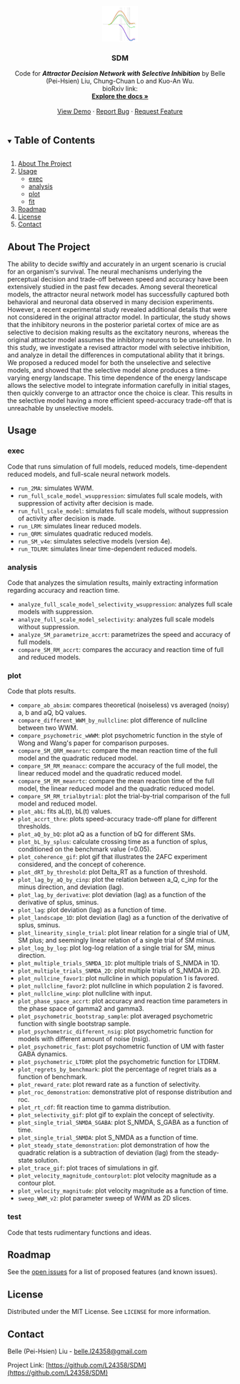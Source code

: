 <!--Source code: https://github.com/othneildrew/Best-README-Template/edit/master/README.md -->

<!-- PROJECT LOGO -->
<br />
<p align="center">
  <a href="https://github.com/L24358/SDM">
    <img src="https://github.com/L24358/SDM/blob/main/graphs/SDM.PNG" alt="Logo" width="80" height="80">
  </a>

  <h3 align="center">SDM</h3>

  <p align="center">
    Code for <strong><em>Attractor Decision Network with Selective Inhibition</em></strong> by Belle (Pei-Hsien) Liu, Chung-Chuan Lo and Kuo-An Wu. <br/> bioRxiv link: 
    <br />
    <a href="https://github.com/L24358/SDM"><strong>Explore the docs »</strong></a>
    <br />
    <br />
    <a href="https://github.com/L24358/SDM">View Demo</a>
    ·
    <a href="https://github.com/L24358/SDM/issues">Report Bug</a>
    ·
    <a href="https://github.com/L24358/SDM/issues">Request Feature</a>
  </p>
</p>



<!-- TABLE OF CONTENTS -->
<details open="open">
  <summary><h2 style="display: inline-block">Table of Contents</h2></summary>
  <ol>
    <li><a href="#about-the-project">About The Project</a></li>
    <li>
      <a href="#usage">Usage</a>
      <ul>
        <li><a href="#exec">exec</a></li>
        <li><a href="#analysis">analysis</a></li>
        <li><a href="#plot">plot</a></li>
        <li><a href="#fit">fit</a></li>
      </ul>
    </li>
    <li><a href="#roadmap">Roadmap</a></li>
    <li><a href="#license">License</a></li>
    <li><a href="#contact">Contact</a></li>
  </ol>
</details>



<!-- ABOUT THE PROJECT -->
## About The Project

The ability to decide swiftly and accurately in an urgent scenario is crucial for an organism's survival. The neural mechanisms underlying the perceptual decision and trade-off between speed and accuracy have been extensively studied in the past few decades. Among several theoretical models, the attractor neural network model has successfully captured both behavioral and neuronal data observed in many decision experiments. However, a recent experimental study revealed additional details that were not considered in the original attractor model. In particular, the study shows that the inhibitory neurons in the posterior parietal cortex of mice are as selective to decision making results as the excitatory neurons, whereas the original attractor model assumes the inhibitory neurons to be unselective. In this study, we investigate a revised attractor model with selective inhibition, and analyze in detail the differences in computational ability that it brings. We proposed a reduced model for both the unselective and selective models, and showed that the selective model alone produces a time-varying energy landscape. This time dependence of the energy landscape allows the selective model to integrate information carefully in initial stages, then quickly converge to an attractor once the choice is clear. This results in the selective model having a more efficient speed-accuracy trade-off that is unreachable by unselective models.

<!-- USAGE EXAMPLES -->
## Usage

### exec

Code that runs simulation of full models, reduced models, time-dependent reduced models, and full-scale neural network models.
- ``run_2MA``: simulates WWM.
- ``run_full_scale_model_wsuppression``: simulates full scale models, with suppression of activity after decision is made.
- ``run_full_scale_model``: simulates full scale models, without suppression of activity after decision is made.
- ``run_LRM``: simulates linear reduced models.
- ``run_QRM``: simulates quadratic reduced models.
- ``run_SM_v4e``: simulates selective models (version 4e).
- ``run_TDLRM``: simulates linear time-dependent reduced models.

### analysis

Code that analyzes the simulation results, mainly extracting information regarding accuracy and reaction time.
- ``analyze_full_scale_model_selectivity_wsuppression``: analyzes full scale models with suppression.
- ``analyze_full_scale_model_selectivity``: analyzes full scale models without suppression.
- ``analyze_SM_parametrize_accrt``: parametrizes the speed and accuracy of full models.
- ``compare_SM_RM_accrt``: compares the accuracy and reaction time of full and reduced models.

### plot

Code that plots results.

- ``compare_ab_absim``: compares theoretical (noiseless) vs averaged (noisy) a, b and aQ, bQ values.
- ``compare_different_WWM_by_nullcline``: plot difference of nullcline between two WWM.
- ``compare_psychometric_wWWM``: plot psychometric function in the style of Wong and Wang's paper for comparison purposes.
- ``compare_SM_QRM_meanrtc``: compare the mean reaction time of the full model and the quadratic reduced model.
- ``compare_SM_RM_meanacc``: compare the accuracy of the full model, the linear reduced model and the quadratic reduced model.
- ``compare_SM_RM_meanrtc``: compare the mean reaction time of the full model, the linear reduced model and the quadratic reduced model.
- ``compare_SM_RM_trialbytrial``: plot the trial-by-trial comparison of the full model and reduced model.
- ``plot_abL``: fits aL(t), bL(t) values.
- ``plot_accrt_thre``: plots speed-accuracy trade-off plane for different thresholds.
- ``plot_aQ_by_bQ``: plot aQ as a function of bQ for different SMs.
- ``plot_bL_by_splus``: calculate crossing time as a function of splus, conditioned on the benchmark value (=0.05).
- ``plot_coherence_gif``: plot gif that illustrates the 2AFC experiment considered, and the concept of coherence.
- ``plot_dRT_by_threshold``: plot Delta_RT as a function of threshold.
- ``plot_lag_by_aQ_by_cinp``: plot the relation between a_Q, c_inp for the minus direction, and deviation (lag).
- ``plot_lag_by_derivative``: plot deviation (lag) as a function of the derivative of splus, sminus.
- ``plot_lag``: plot deviation (lag) as a function of time.
- ``plot_landscape_1D``: plot deviation (lag) as a function of the derivative of splus, sminus.
- ``plot_linearity_single_trial``: plot linear relation for a single trial of UM, SM plus; and seemingly linear relation of a single trial of SM minus.
- ``plot_log_by_log``: plot log-log relation of a single trial for SM, minus direction.
- ``plot_multiple_trials_SNMDA_1D``: plot multiple trials of S_NMDA in 1D.
- ``plot_multiple_trials_SNMDA_2D``: plot multiple trials of S_NMDA in 2D.
- ``plot_nullcine_favor1``: plot nullcline in which population 1 is favored.
- ``plot_nullcline_favor2``: plot nullcline in which population 2 is favored.
- ``plot_nullcline_winp``: plot nullcline with input.
- ``plot_phase_space_accrt``: plot accuracy and reaction time parameters in the phase space of gamma2 and gamma3.
- ``plot_psychometric_bootstrap_sample``: plot averaged psychometric function with single bootstrap sample.
- ``plot_psychometric_different_nsig``: plot psychometric function for models with different amount of noise (nsig).
- ``plot_psychometric_fast``: plot psychometric function of UM with faster GABA dynamics.
- ``plot_psychometric_LTDRM``: plot the psychometric function for LTDRM.
- ``plot_regrets_by_benchmark``: plot the percentage of regret trials as a function of benchmark.
- ``plot_reward_rate``: plot reward rate as a function of selectivity.
- ``plot_roc_demonstration``: demonstrative plot of response distribution and roc.
- ``plot_rt_cdf``: fit reaction time to gamma distribution.
- ``plot_selectivity_gif``: plot gif to explain the concept of selectivity.
- ``plot_single_trial_SNMDA_SGABA``: plot S_NMDA, S_GABA as a function of time.
- ``plot_single_trial_SNMDA``: plot S_NMDA as a function of time.
- ``plot_steady_state_demonstration``: plot demonstration of how the quadratic relation is a subtraction of deviation (lag) from the steady-state solution.
- ``plot_trace_gif``: plot traces of simulations in gif.
- ``plot_velocity_magnitude_contourplot``: plot velocity magnitude as a contour plot.
- ``plot_velocity_magnitude``: plot velocity magnitude as a function of time.
- ``sweep_WWM_v2``: plot parameter sweep of WWM as 2D slices.

### test

Code that tests rudimentary functions and ideas.

<!-- ROADMAP -->
## Roadmap

See the [open issues](https://github.com/L24358/SDM/issues) for a list of proposed features (and known issues).


<!-- LICENSE -->
## License

Distributed under the MIT License. See `LICENSE` for more information.


<!-- CONTACT -->
## Contact

Belle (Pei-Hsien) Liu - belle.l24358@gmail.com

Project Link: [https://github.com/L24358/SDM](https://github.com/L24358/SDM)

